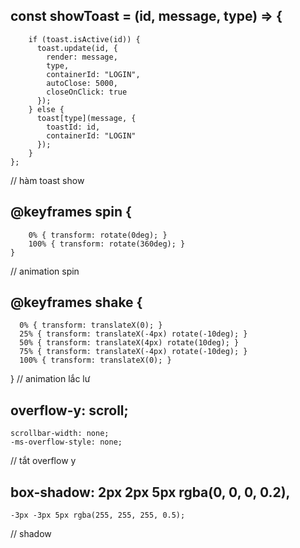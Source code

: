## const showToast = (id, message, type) => {
        if (toast.isActive(id)) {
          toast.update(id, {
            render: message,
            type,
            containerId: "LOGIN",
            autoClose: 5000, 
            closeOnClick: true
          });
        } else {
          toast[type](message, {
            toastId: id,
            containerId: "LOGIN"
          });
        }
    };
// hàm toast show

##  @keyframes spin {
        0% { transform: rotate(0deg); }
        100% { transform: rotate(360deg); }
    }
// animation spin

##  @keyframes shake {
      0% { transform: translateX(0); }
      25% { transform: translateX(-4px) rotate(-10deg); }
      50% { transform: translateX(4px) rotate(10deg); }
      75% { transform: translateX(-4px) rotate(-10deg); }
      100% { transform: translateX(0); }
  }
// animation lắc lư 


##  overflow-y: scroll; 
    scrollbar-width: none; 
    -ms-overflow-style: none;
// tắt overflow y

## box-shadow: 2px 2px 5px rgba(0, 0, 0, 0.2), 
    -3px -3px 5px rgba(255, 255, 255, 0.5);
// shadow